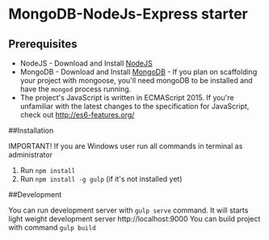 # MongoDB-NodeJs-Express starter
 
## Prerequisites
 * NodeJS - Download and Install [NodeJS](https://nodejs.org/en/)
 * MongoDB - Download and Install [MongoDB](https://www.mongodb.com/download-center#community) - If you plan on scaffolding your project with mongoose, you'll need mongoDB to be installed and have the `mongod` process running.
 * The project's JavaScript is written in ECMAScript 2015. If you're unfamiliar with the latest changes to the specification for JavaScript, check out http://es6-features.org/
 
##Installation

IMPORTANT! If you are Windows user run all commands in terminal as administrator

1. Run ```npm install```
2. Run ```npm install -g gulp``` (if it's not installed yet)

##Development

You can run development server with ```gulp serve``` command. It will starts light weight development server http://localhost:9000
You can build project with command ```gulp build``` 
 
